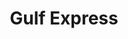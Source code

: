 ---
title: "Gulf Express"
url: /san-juan/gulf-express-carretera-felipe-la-voz-rodriguez/
shop: convenience
---